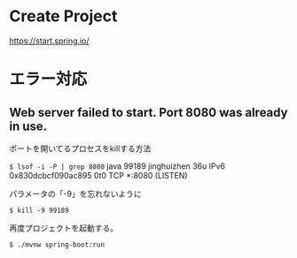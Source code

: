 # Create Project

https://start.spring.io/



# エラー対応

## Web server failed to start. Port 8080 was already in use.

ポートを開いてるプロセスをkillする方法

`$ lsof -i -P | grep 8080`
java      99189 jinghuizhen   36u  IPv6 0x830dcbcf090ac895      0t0  TCP *:8080 (LISTEN)

パラメータの「-9」を忘れないように

`$ kill -9 99189`

再度プロジェクトを起動する。

`$ ./mvnw spring-boot:run`


